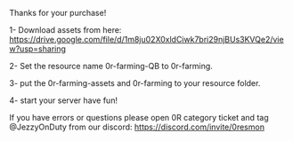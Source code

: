 Thanks for your purchase!

<!-- 0RESMON -->

1- Download assets from here: https://drive.google.com/file/d/1m8ju02X0xldCiwk7bri29njBUs3KVQe2/view?usp=sharing

2- Set the resource name 0r-farming-QB to 0r-farming.

3- put the 0r-farming-assets and 0r-farming to your resource folder.

4- start your server have fun!

If you have errors or questions please open 0R category ticket and tag @JezzyOnDuty from our discord: https://discord.com/invite/0resmon